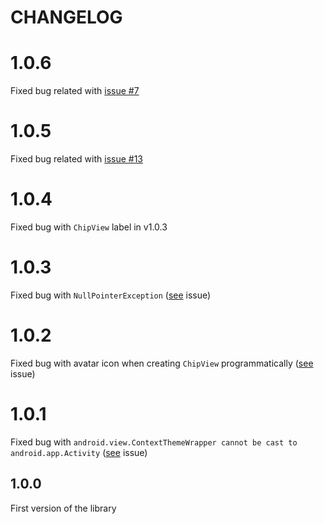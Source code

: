 # CHANGELOG

# 1.0.6

Fixed bug related with [issue #7](https://github.com/pchmn/MaterialChipsInput/issues/7)

# 1.0.5

Fixed bug related with [issue #13](https://github.com/pchmn/MaterialChipsInput/issues/13)

# 1.0.4

Fixed bug with `ChipView` label in v1.0.3

# 1.0.3

Fixed bug with  `NullPointerException` ([see](https://github.com/pchmn/MaterialChipsInput/issues/3) issue)

# 1.0.2

Fixed bug with avatar icon when creating `ChipView` programmatically ([see](https://github.com/pchmn/MaterialChipsInput/issues/2) issue)

# 1.0.1

Fixed bug with `android.view.ContextThemeWrapper cannot be cast to android.app.Activity` ([see](https://github.com/pchmn/MaterialChipsInput/issues/1) issue)

## 1.0.0

First version of the library